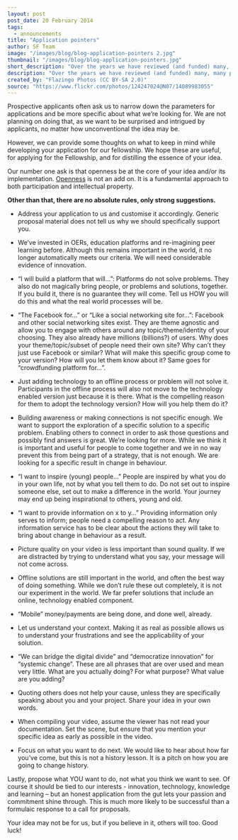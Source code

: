 ```yaml
---
layout: post
post_date: 20 February 2014
tags: 
  - announcements
title: "Application pointers"
author: SF Team
image: "/images/blog/blog-application-pointers 2.jpg"
thumbnail: "/images/blog/blog-application-pointers.jpg"
short_description: "Over the years we have reviewed (and funded) many, many proposals and fellowship applications..."
description: "Over the years we have reviewed (and funded) many, many proposals and fellowship applications. In the current incarnation of the Foundation we support individuals to implement their idea for social change."
created_by: "Flazingo Photos (CC BY-SA 2.0)"
source: "https://www.flickr.com/photos/124247024@N07/14089983055"
---
```


Prospective applicants often ask us to narrow down the parameters for applications and be more specific about what we’re looking for. We are not planning on doing that, as we want to be surprised and intrigued by applicants, no matter how unconventional the idea may be.

However, we can provide some thoughts on what to keep in mind while developing your application for our fellowship. We hope these are useful, for applying for the Fellowship, and for distilling the essence of your idea.

Our number one ask is that openness be at the core of your idea and/or its implementation. <a title="Openness" href="https://www.shuttleworthfoundation.org/openness/" target="_blank">Openness</a> is not an add on. It is a fundamental approach to both participation and intellectual property.

__Other than that, there are no absolute rules, only strong suggestions.__

- Address your application to us and customise it accordingly. Generic proposal material does not tell us why we should specifically support you.

- We’ve invested in OERs, education platforms and re-imagining peer learning before. Although this remains important in the world, it no longer automatically meets our criteria. We will need considerable evidence of innovation.

- “I will build a platform that will…”: Platforms do not solve problems. They also do not magically bring people, or problems and solutions, together. If you build it, there is no guarantee they will come. Tell us HOW you will do this and what the real world processes will be.

- “The Facebook for…” or “Like a social networking site for…”: Facebook and other social networking sites exist. They are theme agnostic and allow you to engage with others around any topic/theme/identity of your choosing. They also already have millions (billions?) of users. Why does your theme/topic/subset of people need their own site? Why can’t they just use Facebook or similar? What will make this specific group come to your version? How will you let them know about it? Same goes for “crowdfunding platform for…”.

- Just adding technology to an offline process or problem will not solve it. Participants in the offline process will also not move to the technology enabled version just because it is there. What is the compelling reason for them to adopt the technology version? How will you help them do it?

- Building awareness or making connections is not specific enough. We want to support the exploration of a specific solution to a specific problem. Enabling others to connect in order to ask those questions and possibly find answers is great. We’re looking for more. While we think it is important and useful for people to come together and we in no way prevent this from being part of a strategy, that is not enough. We are looking for a specific result in change in behaviour.

- “I want to inspire (young) people…” People are inspired by what you do in your own life, not by what you tell them to do. Do not set out to inspire someone else, set out to make a difference in the world. Your journey may end up being inspirational to others, young and old.

- “I want to provide information on x to y…” Providing information only serves to inform; people need a compelling reason to act. Any information service has to be clear about the actions they will take to bring about change in behaviour as a result.

- Picture quality on your video is less important than sound quality. If we are distracted by trying to understand what you say, your message will not come across.

- Offline solutions are still important in the world, and often the best way of doing something. While we don’t rule these out completely, it is not our experiment in the world. We far prefer solutions that include an online, technology enabled component.

- “Mobile” money/payments are being done, and done well, already.

- Let us understand your context. Making it as real as possible allows us to understand your frustrations and see the applicability of your solution.

- “We can bridge the digital divide” and “democratize innovation” for “systemic change”. These are all phrases that are over used and mean very little. What are you actually doing? For what purpose? What value are you adding?

- Quoting others does not help your cause, unless they are specifically speaking about you and your project. Share your idea in your own words.

- When compiling your video, assume the viewer has not read your documentation. Set the scene, but ensure that you mention your specific idea as early as possible in the video.

- Focus on what you want to do next. We would like to hear about how far you’ve come, but this is not a history lesson. It is a pitch on how you are going to change history.

Lastly, propose what YOU want to do, not what you think we want to see. Of course it should be tied to our interests - innovation, technology, knowledge and learning – but an honest application from the gut lets your passion and commitment shine through. This is much more likely to be successful than a formulaic response to a call for proposals.

Your idea may not be for us, but if you believe in it, others will too. Good luck!
